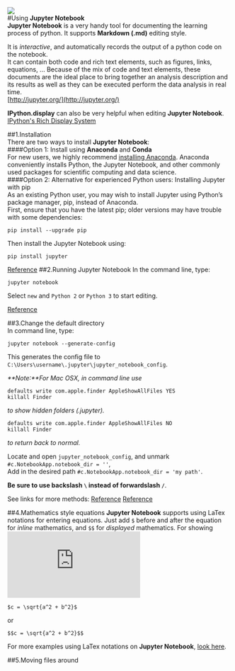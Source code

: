 ![](http://jupyter.org/assets/nav_logo.svg)  
#Using **Jupyter Notebook**  
**Jupyter Notebook** is a very handy tool for documenting the learning process of python. It supports **Markdown (.md)** editing style.  

It is _interactive_, and automatically records the output of a python code on the notebook.  
It can contain both code and rich text elements, such as figures, links, equations, ... Because of the mix of code and text elements, these documents are the ideal place to bring together an analysis description and its results as well as they can be executed perform the data analysis in real time.  
[http://jupyter.org/](http://jupyter.org/)  

**IPython.display** can also be very helpful when editing **Jupyter Notebook**.  
[IPython's Rich Display System](http://nbviewer.jupyter.org/github/ipython/ipython/blob/2.x/examples/Notebook/Display%20System.ipynb)

##1.Installation  
There are two ways to install **Jupyter Notebook**:  
####Option 1: Install using **Anaconda** and **Conda**  
  For new users, we highly recommend [installing Anaconda](https://www.continuum.io/downloads). Anaconda conveniently installs Python, the Jupyter Notebook, and other commonly used packages for scientific computing and data science.  
####Option 2: Alternative for experienced Python users: Installing Jupyter with pip  
  As an existing Python user, you may wish to install Jupyter using Python’s package manager, pip, instead of Anaconda.  
  First, ensure that you have the latest pip; older versions may have trouble with some dependencies:  
  ```
  pip install --upgrade pip
  ```
  Then install the Jupyter Notebook using:  
  ```
  pip install jupyter
  ```
  [Reference](http://jupyter.org/install.html)
##2.Running Jupyter Notebook
 In the command line, type:  
 ```
 jupyter notebook
 ```
 Select `new` and `Python 2` or `Python 3` to start editing.  
 
 [Reference](https://jupyter.readthedocs.io/en/latest/running.html#running)  
 
##3.Change the default directory  
  In command line, type:
  ```
  jupyter notebook --generate-config
  ```
  This generates the config file to `C:\Users\username\.jupyter\jupyter_notebook_config`.  
  
  _**Note:**For Mac OSX, in command line use_ 
  ```
  defaults write com.apple.finder AppleShowAllFiles YES
  killall Finder
  ```
  _to show hidden folders (.jupyter)._
  ```
  defaults write com.apple.finder AppleShowAllFiles NO
  killall Finder
  ```
  _to return back to normal._  
  
  Locate and open `jupyter_notebook_config`, and unmark `#c.NotebookApp.notebook_dir = ''`,  
  Add in the desired path `#c.NotebookApp.notebook_dir = 'my path'`.  
  
  **Be sure to use backslash `\` instead of forwardslash `/`**.
  
  See links for more methods: [Reference](http://stackoverflow.com/questions/35254852/how-to-change-jupyter-start-folder) [Reference](http://stackoverflow.com/questions/15680463/change-ipython-working-directory)  

##4.Mathematics style equations
  **Jupyter Notebook** supports using LaTex notations for entering equations. Just add `$` before and after the equation for _inline_ mathematics, and `$$` for _displayed_ mathematics. For showing  
  ![](http://latex.codecogs.com/png.latex?c=%5csqrt%7ba%5e2%2bb%5e2%7d)
  ```
  $c = \sqrt{a^2 + b^2}$
  ```
  or
  ```
  $$c = \sqrt{a^2 + b^2}$$
  ```
  For more examples using LaTex notations on **Jupyter Notebook**, [look here](http://nbviewer.jupyter.org/github/ipython/ipython/blob/2.x/examples/Notebook/Display%20System.ipynb#LaTeX).

##5.Moving files around
